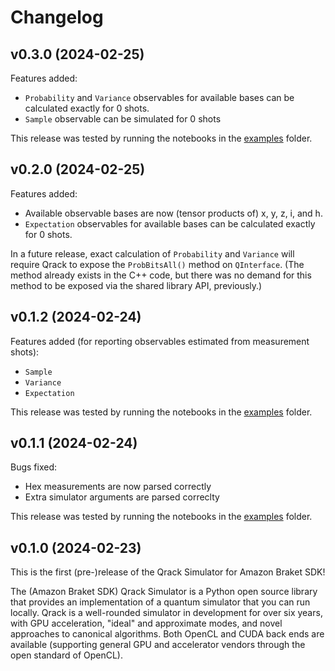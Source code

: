 # Changelog

## v0.3.0 (2024-02-25)

Features added:
- `Probability` and `Variance` observables for available bases can be calculated exactly for 0 shots.
- `Sample` observable can be simulated for 0 shots

This release was tested by running the notebooks in the [examples](https://github.com/vm6502q/amazon-braket-qrack-simulator-python/tree/main/examples) folder.

## v0.2.0 (2024-02-25)

Features added:
- Available observable bases are now (tensor products of) x, y, z, i, and h.
- `Expectation` observables for available bases can be calculated exactly for 0 shots.

In a future release, exact calculation of `Probability` and `Variance` will require Qrack to expose the `ProbBitsAll()` method on `QInterface`. (The method already exists in the C++ code, but there was no demand for this method to be exposed via the shared library API, previously.)

## v0.1.2 (2024-02-24)

Features added (for reporting observables estimated from measurement shots):
- `Sample`
- `Variance`
- `Expectation`

This release was tested by running the notebooks in the [examples](https://github.com/vm6502q/amazon-braket-qrack-simulator-python/tree/main/examples) folder.

## v0.1.1 (2024-02-24)

Bugs fixed:
- Hex measurements are now parsed correctly
- Extra simulator arguments are parsed correclty

This release was tested by running the notebooks in the [examples](https://github.com/vm6502q/amazon-braket-qrack-simulator-python/tree/main/examples) folder.

## v0.1.0 (2024-02-23)

This is the first (pre-)release of the Qrack Simulator for Amazon Braket SDK!

The (Amazon Braket SDK) Qrack Simulator is a Python open source library that provides an implementation of a quantum simulator that you can run locally. Qrack is a well-rounded simulator in development for over six years, with GPU acceleration, "ideal" and approximate modes, and novel approaches to canonical algorithms. Both OpenCL and CUDA back ends are available (supporting general GPU and accelerator vendors through the open standard of OpenCL).
